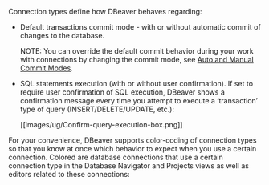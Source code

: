 Connection types define how DBeaver behaves regarding:
* Default transactions commit mode - with or without automatic commit of changes to the database.

  NOTE: You can override the default commit behavior during your work with connections by changing the commit mode, see [Auto and Manual Commit Modes](https://github.com/dbeaver/dbeaver/wiki/Auto-and-Manual-Commit-Modes).  

* SQL statements execution (with or without user confirmation). If set to require user confirmation of SQL execution, DBeaver shows a confirmation message every time you attempt to execute a ‘transaction’ type of query (INSERT/DELETE/UPDATE, etc.):

  [[images/ug/Confirm-query-execution-box.png]]

For your convenience, DBeaver supports color-coding of connection types so that you know at once which behavior to expect when you use a certain connection. Colored are database connections that use a certain connection type in the Database Navigator and Projects views as well as editors related to these connections:
